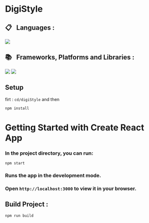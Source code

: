 # DigiStyle

<h2>📋  &nbsp; Languages :</h2>
  <img src="https://img.shields.io/badge/javascript-%23323330.svg?style=for-the-badge&logo=javascript&logoColor=%23F7DF1E" />
</div>

<div>  
<h2>📚 &nbsp; Frameworks, Platforms and Libraries :</h2>
   <img src="https://img.shields.io/badge/react-%2320232a.svg?style=for-the-badge&logo=react&logoColor=%2361DAFB" />
   <img src="https://img.shields.io/badge/NPM-%23CB3837.svg?style=for-the-badge&logo=npm&logoColor=white" />
</div>

## Setup

<span>firt : ``` cd/digiStyle ``` and then</span>
```
npm install
```

# Getting Started with Create React App

### In the project directory, you can run:

```
npm start
```

### Runs the app in the development mode.

### Open ```http://localhost:3000``` to view it in your browser.

## Build Project : 
```npm run build```

